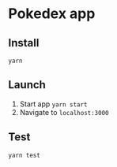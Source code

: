 # Pokedex app

## Install

```
yarn
```

## Launch

1. Start app `yarn start`
2. Navigate to `localhost:3000`

## Test

```
yarn test
```
